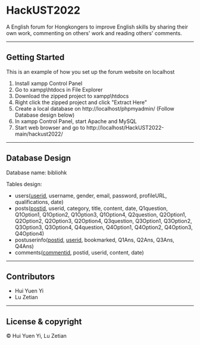 # HackUST2022

A English forum for Hongkongers to improve English skills by sharing their own work, commenting on others' work and reading others' comments.

---

## Getting Started

This is an example of how you set up the forum website on localhost

1. Install xampp Control Panel
2. Go to xampp\htdocs in File Explorer
3. Download the zipped project to xampp\htdocs
4. Right click the zipped project and click "Extract Here"
5. Create a local database on http://localhost/phpmyadmin/ (Follow Database design below)
6. In xampp Control Panel, start Apache and MySQL
7. Start web browser and go to http://localhost/HackUST2022-main/hackust2022/

---

## Database Design
Database name: bibliohk  
  
Tables design:  
- users(<ins>userid</ins>, username, gender, email, password, profileURL, qualifications, date)
- posts(<ins>postid</ins>, userid, category, title, content, date, Q1question, Q1Option1, Q1Option2, Q1Option3, Q1Option4, Q2question, Q2Option1, Q2Option2, Q2Option3, Q2Option4, Q3question, Q3Option1, Q3Option2, Q3Option3, Q3Option4, Q4question, Q4Option1, Q4Option2, Q4Option3, Q4Option4)
- postuserinfo(<ins>postid</ins>, <ins>userid</ins>, bookmarked, Q1Ans, Q2Ans, Q3Ans, Q4Ans)
- comments(<ins>commentid</ins>, postid, userid, content, date)

---

## Contributors

- Hui Yuen Yi
- Lu Zetian

---

## License & copyright

© Hui Yuen Yi, Lu Zetian